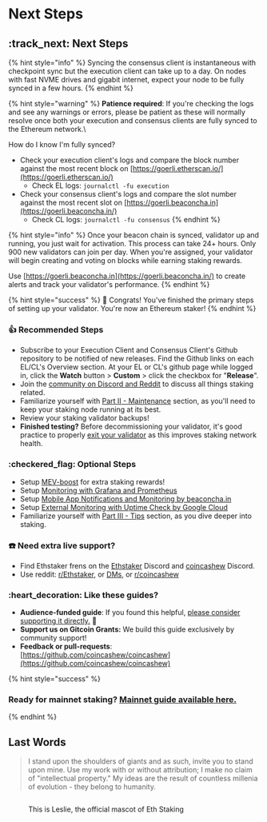 # Next Steps

## :track\_next: Next Steps

{% hint style="info" %}
Syncing the consensus client is instantaneous with checkpoint sync but the execution client can take up to a day. On nodes with fast NVME drives and gigabit internet, expect your node to be fully synced in a few hours.
{% endhint %}

{% hint style="warning" %}
**Patience required**: If you're checking the logs and see any warnings or errors, please be patient as these will normally resolve once both your execution and consensus clients are fully synced to the Ethereum network.\


How do I know I'm fully synced?

* Check your execution client's logs and compare the block number against the most recent block on [https://goerli.etherscan.io/](https://goerli.etherscan.io/)
  * Check EL logs: `journalctl -fu execution`
* Check your consensus client's logs and compare the slot number against the most recent slot on [https://goerli.beaconcha.in](https://goerli.beaconcha.in/)
  * Check CL logs: `journalctl -fu consensus`
{% endhint %}

{% hint style="info" %}
Once your beacon chain is synced, validator up and running, you just wait for activation. This process can take 24+ hours. Only 900 new validators can join per day. When you're assigned, your validator will begin creating and voting on blocks while earning staking rewards.

Use [https://goerli.beaconcha.in](https://goerli.beaconcha.in/) to create alerts and track your validator's performance.
{% endhint %}

{% hint style="success" %}
:tada: Congrats! You've finished the primary steps of setting up your validator. You're now an Ethereum staker!
{% endhint %}

### :thumbsup: Recommended Steps

* Subscribe to your Execution Client and Consensus Client's Github repository to be notified of new releases. Find the Github links on each EL/CL's Overview section. At your EL or CL's github page while logged in, click the **Watch** button > **Custom** > click the checkbox for "**Release**".
* Join the [community on Discord and Reddit](../../guide-or-how-to-setup-a-validator-on-eth2-mainnet/joining-the-community-on-discord-and-reddit.md#discord) to discuss all things staking related.
* Familiarize yourself with [Part II - Maintenance](../../guide-or-how-to-setup-a-validator-on-eth2-mainnet/part-ii-maintenance/) section, as you'll need to keep your staking node running at its best.
* Review your staking validator backups!
* **Finished testing?** Before decommissioning your validator, it's good practice to properly [exit your validator](../../guide-or-how-to-setup-a-validator-on-eth2-mainnet/part-iii-tips/voluntary-exiting-a-validator.md) as this improves staking network health.

### :checkered\_flag: Optional Steps

* Setup [MEV-boost](../../mev-boost/) for extra staking rewards!
* Setup [Monitoring with Grafana and Prometheus](../../guide-or-how-to-setup-a-validator-on-eth2-mainnet/part-i-installation/monitoring-your-validator-with-grafana-and-prometheus.md)
* Setup [Mobile App Notifications and Monitoring by beaconcha.in](../../guide-or-how-to-setup-a-validator-on-eth2-mainnet/part-i-installation/mobile-app-node-monitoring-by-beaconchain.md)
* Setup [External Monitoring with Uptime Check by Google Cloud](../../guide-or-how-to-setup-a-validator-on-eth2-mainnet/part-i-installation/monitoring-with-uptime-check-by-google-cloud.md)
* Familiarize yourself with [Part III - Tips](../../guide-or-how-to-setup-a-validator-on-eth2-mainnet/part-iii-tips/) section, as you dive deeper into staking.

### :telephone: **Need extra live support?**

* Find Ethstaker frens on the [Ethstaker](https://discord.io/ethstaker) Discord and [coincashew](https://discord.gg/w8Bx8W2HPW) Discord.
* Use reddit: [r/Ethstaker](https://www.reddit.com/r/ethstaker/), or [DMs](https://www.reddit.com/user/coincashew), or [r/coincashew](https://www.reddit.com/r/coincashew/)

### :heart\_decoration: Like these guides?

* **Audience-funded guide**: If you found this helpful, [please consider supporting it directly.](../../../../donations.md) :pray:
* **Support us on Gitcoin Grants:** We build this guide exclusively by community support!
* **Feedback or pull-requests**: [https://github.com/coincashew/coincashew](https://github.com/coincashew/coincashew)

{% hint style="success" %}
### Ready for mainnet staking?  [**Mainnet guide available here.**](../../guide-or-how-to-setup-a-validator-on-eth2-mainnet/)
{% endhint %}

## Last Words

> I stand upon the shoulders of giants and as such, invite you to stand upon mine. Use my work with or without attribution; I make no claim of "intellectual property." My ideas are the result of countless millenia of evolution - they belong to humanity.

<figure><img src="../../../../.gitbook/assets/leslie-solo.png" alt=""><figcaption><p>This is Leslie, the official mascot of Eth Staking</p></figcaption></figure>
